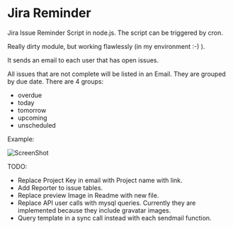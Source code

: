 Jira Reminder
=============

Jira Issue Reminder Script in node.js.
The script can be triggered by cron.

Really dirty module, but working flawlessly (in my environment :-) ).

It sends an email to each user that has open issues.

All issues that are not complete will be listed in an Email.
They are grouped by due date.
There are 4 groups:
- overdue
- today
- tomorrow
- upcoming
- unscheduled

Example: 

![ScreenShot](https://raw.github.com/mrbrookman/jira-reminder/master/preview.png)


TODO:
- Replace Project Key in email with Project name with link.
- Add Reporter to issue tables.
- Replace preview Image in Readme with new file.
- Replace API user calls with mysql queries. Currently they are implemented because they include gravatar images.
- Query template in a sync call instead with each sendmail function.
